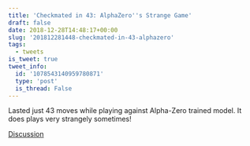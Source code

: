 ```yaml
---
title: 'Checkmated in 43: AlphaZero''s Strange Game'
draft: false
date: 2018-12-28T14:48:17+00:00
slug: '201812281448-checkmated-in-43-alphazero'
tags:
  - tweets
is_tweet: true
tweet_info:
  id: '1078543140959780871'
  type: 'post'
  is_thread: False
---
```




Lasted just 43 moves while playing against Alpha-Zero trained model. It does plays very strangely sometimes!

[Discussion](https://x.com/sytelus/status/1078543140959780871)
